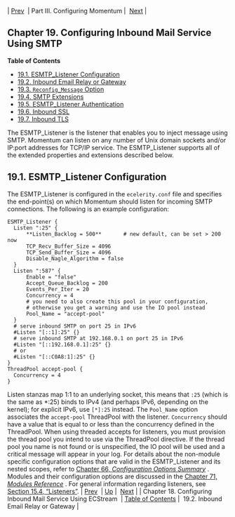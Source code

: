 | [Prev](ecstream_listener)  | Part III. Configuring Momentum |  [Next](esmtp_listener.relay_domains) |
## Chapter 19. Configuring Inbound Mail Service Using SMTP
**Table of Contents**

* [19.1\. ESMTP_Listener Configuration](esmtp_listener#esmtp_listener.config)
* [19.2\. Inbound Email Relay or Gateway](esmtp_listener.relay_domains)
* [19.3\. `Reconfig_Message` Option](esmtp_listener.reconfig_message)
* [19.4\. SMTP Extensions](esmtp_listener.extensions)
* [19.5\. ESMTP_Listener Authentication](inbound_smtp)
* [19.6\. Inbound SSL](inbound_ssl)
* [19.7\. Inbound TLS](inbound_tls)

The ESMTP_Listener is the listener that enables you to inject message using SMTP. Momentum can listen on any number of Unix domain sockets and/or IP:port addresses for TCP/IP service.
The ESMTP_Listener supports all of the extended properties and extensions described below.
## 19.1. ESMTP_Listener Configuration
The ESMTP_Listener is configured in the `ecelerity.conf` file and specifies the end-point(s) on which Momentum should listen for incoming SMTP connections. The following is an example configuration:
```
ESMTP_Listener {
  Listen ":25" {
      **Listen_Backlog = 500**       # new default, can be set > 200 now
      TCP_Recv_Buffer_Size = 4096
      TCP_Send_Buffer_Size = 4096
      Disable_Nagle_Algorithm = false
  }
  Listen ":587" {
      Enable = "false"
      Accept_Queue_Backlog = 200
      Events_Per_Iter = 20
      Concurrency = 4
      # you need to also create this pool in your configuration,
      # otherwise you get a warning and use the IO pool instead
      Pool_Name = "accept-pool"
  }
  # serve inbound SMTP on port 25 in IPv6
  #Listen "[::1]:25" {}
  # serve inbound SMTP at 192.168.0.1 on port 25 in IPv6
  #Listen "[::192.168.0.1]:25" {}
  # or
  #Listen "[::C0A8:1]:25" {}
}
ThreadPool accept-pool {
  Concurrency = 4
}
```
Listen stanzas map 1:1 to an underlying socket, this means that `:25` (which is the same as *:25) binds to IPv4 (and perhaps IPv6, depending on the kernel); for explicit IPv6, use `[*]:25` instead.
The `Pool_Name` option associates the `accept-pool` ThreadPool with the listener. `Concurrency` should have a value that is equal to or less than the concurrency defined in the ThreadPool.
When using threaded accepts for listeners, you must provision the thread pool you intend to use via the ThreadPool directive. If the thread pool you name is not found or is unspecified, the IO pool will be used and a critical message will appear in your log.
For details about the non-module specific configuration options that are valid in the ESMTP_Listener and its nested scopes, refer to [Chapter 66, *Configuration Options Summary*](config.options.summary "Chapter 66. Configuration Options Summary") .
Modules and their configuration options are discussed in the [Chapter 71, *Modules Reference*](modules "Chapter 71. Modules Reference") .
For general information regarding listeners, see [Section 15.4, “Listeners”](listeners "15.4. Listeners").
| [Prev](ecstream_listener)  | [Up](p.configuration) |  [Next](esmtp_listener.relay_domains) |
| Chapter 18. Configuring Inbound Mail Service Using ECStream  | [Table of Contents](index) |  19.2. Inbound Email Relay or Gateway |
